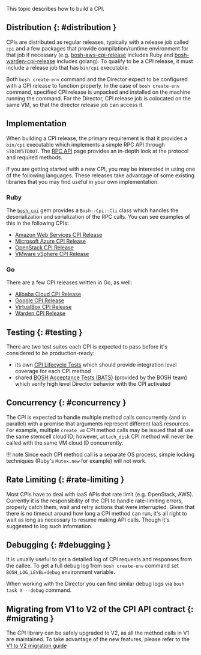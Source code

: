 This topic describes how to build a CPI.

## Distribution {: #distribution }

CPIs are distributed as regular releases, typically with a release job called
`cpi` and a few packages that provide compilation/runtime environment for that
job if necessary (e.g. [bosh-aws-cpi-release][aws_cpi] includes Ruby and
[bosh-warden-cpi-release][warden_cpi] includes golang). To qualify to be a CPI
release, it must include a release job that has `bin/cpi` executable.

[aws_cpi]: https://github.com/cloudfoundry/bosh-aws-cpi-release
[warden_cpi]: https://github.com/cloudfoundry/bosh-warden-cpi-release

Both `bosh create-env` command and the Director expect to be configured with a CPI release to function properly. In the case of `bosh create-env` command, specified CPI release is unpacked and installed on the machine running the command. For the Director, CPI release job is colocated on the same VM, so that the director release job can access it.


## Implementation

When building a CPI release, the primary requirement is that it provides a `bin/cpi` executable which implements a simple RPC API through `STDIN`/`STDOUT`. The [RPC API](cpi-api-rpc.md) page provides an in-depth look at the protocol and required methods.

If you are getting started with a new CPI, you may be interested in using one of the following languages. These releases take advantage of some existing libraries that you may find useful in your own implementation.


### Ruby

The [`bosh_cpi`](https://rubygems.org/gems/bosh_cpi) gem provides a `Bosh::Cpi::Cli` class which handles the deserialization and serialization of the RPC calls. You can see examples of this in the following CPIs:

 * [Amazon Web Services CPI Release](https://github.com/cloudfoundry/bosh-aws-cpi-release)
 * [Microsoft Azure CPI Release](https://github.com/cloudfoundry/bosh-azure-cpi-release)
 * [OpenStack CPI Release](https://github.com/cloudfoundry/bosh-openstack-cpi-release)
 * [VMware vSphere CPI Release](https://github.com/cloudfoundry/bosh-vsphere-cpi-release)


### Go

There are a few CPI releases written in Go, as well:

 * [Alibaba Cloud CPI Release](https://github.com/cloudfoundry-incubator/bosh-alicloud-cpi-release)
 * [Google CPI Release](https://github.com/cloudfoundry/bosh-google-cpi-release)
 * [VirtualBox CPI Release](https://github.com/cloudfoundry/bosh-virtualbox-cpi-release)
 * [Warden CPI Release](https://github.com/cloudfoundry/bosh-warden-cpi-release)


## Testing {: #testing }

There are two test suites each CPI is expected to pass before it's considered to be production-ready:

- its own [CPI Lifecycle Tests](https://github.com/cloudfoundry/bosh/blob/master/docs/running_tests.md#cpi-lifecycle-tests) which should provide integration level coverage for each CPI method
- shared [BOSH Acceptance Tests (BATS)](https://github.com/cloudfoundry/bosh/blob/master/docs/running_tests.md#bosh-acceptance-tests-bats) (provided by the BOSH team) which verify high level Director behavior with the CPI activated


## Concurrency {: #concurrency }

The CPI is expected to handle multiple method calls concurrently (and in parallel) with a promise that arguments represent different IaaS resources. For example, multiple `create_vm` CPI method calls may be issued that all use the same stemcell cloud ID; however, `attach_disk` CPI method will never be called with the same VM cloud ID concurrently.

!!! note
    Since each CPI method call is a separate OS process, simple locking techniques
    (Ruby's `Mutex.new` for example) will not work.


## Rate Limiting {: #rate-limiting }

Most CPIs have to deal with IaaS APIs that rate limit (e.g. OpenStack, AWS). Currently it is the responsibility of the CPI to handle rate-limiting errors, properly catch them, wait and retry actions that were interrupted. Given that there is no timeout around how long a CPI method can run, it's all right to wait as long as necessary to resume making API calls. Though it's suggested to log such information.


## Debugging {: #debugging }

It is usually useful to get a detailed log of CPI requests and responses from the callee. To get a full debug log from `bosh create-env` command set `BOSH_LOG_LEVEL=debug` environment variable.

When working with the Director you can find similar debug logs via `bosh task X --debug` command.

## Migrating from V1 to V2 of the CPI API contract {: #migrating }

The CPI library can be safely upgraded to V2, as all the method calls in V1 are maintained. To take advantage of the new features, please refer to the [V1 to V2 migration guide](cpi-api-v2-migration-guide.md)
